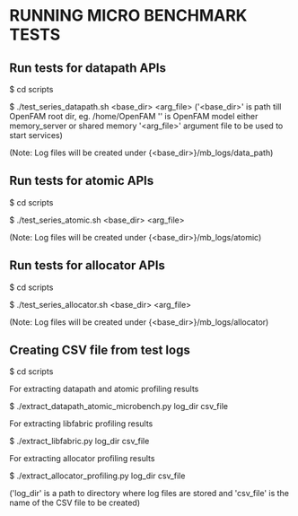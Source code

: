 # RUNNING MICRO BENCHMARK TESTS

## Run tests for datapath APIs

 $ cd scripts

 $ ./test_series_datapath.sh <base_dir> <model> <arg_file> 
 ('<base_dir>' is path till OpenFAM root dir, eg. /home/OpenFAM
  '<model>' is OpenFAM model either memory_server or shared memory
  '<arg_file>' argument file to be used to start services)

 (Note: Log files will be created under {<base_dir>}/mb_logs/data_path)

## Run tests for atomic APIs

 $ cd scripts

 $ ./test_series_atomic.sh <base_dir> <model> <arg_file>

 (Note: Log files will be created under {<base_dir>}/mb_logs/atomic)

## Run tests for allocator APIs

 $ cd scripts

 $ ./test_series_allocator.sh <base_dir> <model> <arg_file>

 (Note: Log files will be created under {<base_dir>}/mb_logs/allocator)

## Creating CSV file from test logs

 $ cd scripts 

 For extracting datapath and atomic profiling results

 $ ./extract_datapath_atomic_microbench.py log_dir csv_file

 For extracting libfabric profiling results

 $ ./extract_libfabric.py log_dir csv_file

 For extracting allocator profiling results

 $ ./extract_allocator_profiling.py log_dir csv_file

 ('log_dir' is a path to directory where log files are stored and 'csv_file' is the name of the CSV file to be created)
